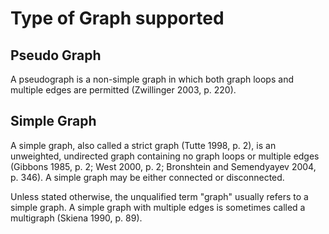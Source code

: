 # Type of Graph supported

## Pseudo Graph

A pseudograph is a non-simple graph in which both graph loops and multiple edges are permitted (Zwillinger 2003, p. 220).

## Simple Graph

A simple graph, also called a strict graph (Tutte 1998, p. 2), is an unweighted, undirected graph containing no graph loops or multiple edges (Gibbons 1985, p. 2; West 2000, p. 2; Bronshtein and Semendyayev 2004, p. 346). A simple graph may be either connected or disconnected.

Unless stated otherwise, the unqualified term "graph" usually refers to a simple graph. A simple graph with multiple edges is sometimes called a multigraph (Skiena 1990, p. 89).